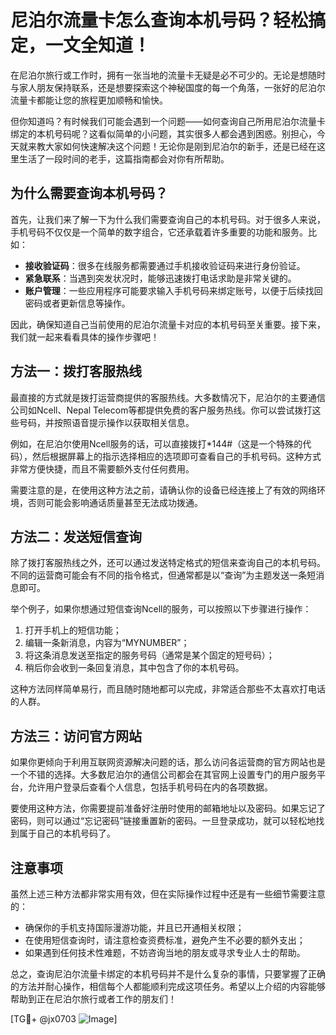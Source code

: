 # 尼泊尔流量卡怎么查询本机号码？轻松搞定，一文全知道！

在尼泊尔旅行或工作时，拥有一张当地的流量卡无疑是必不可少的。无论是想随时与家人朋友保持联系，还是想要探索这个神秘国度的每一个角落，一张好的尼泊尔流量卡都能让您的旅程更加顺畅和愉快。

但你知道吗？有时候我们可能会遇到一个问题——如何查询自己所用尼泊尔流量卡绑定的本机号码呢？这看似简单的小问题，其实很多人都会遇到困惑。别担心，今天就来教大家如何快速解决这个问题！无论你是刚到尼泊尔的新手，还是已经在这里生活了一段时间的老手，这篇指南都会对你有所帮助。

## 为什么需要查询本机号码？

首先，让我们来了解一下为什么我们需要查询自己的本机号码。对于很多人来说，手机号码不仅仅是一个简单的数字组合，它还承载着许多重要的功能和服务。比如：

- **接收验证码**：很多在线服务都需要通过手机接收验证码来进行身份验证。
- **紧急联系**：当遇到突发状况时，能够迅速拨打电话求助是非常关键的。
- **账户管理**：一些应用程序可能要求输入手机号码来绑定账号，以便于后续找回密码或者更新信息等操作。

因此，确保知道自己当前使用的尼泊尔流量卡对应的本机号码至关重要。接下来，我们就一起来看看具体的操作步骤吧！

## 方法一：拨打客服热线

最直接的方式就是拨打运营商提供的客服热线。大多数情况下，尼泊尔的主要通信公司如Ncell、Nepal Telecom等都提供免费的客户服务热线。你可以尝试拨打这些号码，并按照语音提示操作以获取相关信息。

例如，在尼泊尔使用Ncell服务的话，可以直接拨打*144#（这是一个特殊的代码），然后根据屏幕上的指示选择相应的选项即可查看自己的手机号码。这种方式非常方便快捷，而且不需要额外支付任何费用。

需要注意的是，在使用这种方法之前，请确认你的设备已经连接上了有效的网络环境，否则可能会影响通话质量甚至无法成功拨通。

## 方法二：发送短信查询

除了拨打客服热线之外，还可以通过发送特定格式的短信来查询自己的本机号码。不同的运营商可能会有不同的指令格式，但通常都是以“查询”为主题发送一条短消息即可。

举个例子，如果你想通过短信查询Ncell的服务，可以按照以下步骤进行操作：
1. 打开手机上的短信功能；
2. 编辑一条新消息，内容为“MYNUMBER”；
3. 将这条消息发送至指定的服务号码（通常是某个固定的短号码）；
4. 稍后你会收到一条回复消息，其中包含了你的本机号码。

这种方法同样简单易行，而且随时随地都可以完成，非常适合那些不太喜欢打电话的人群。

## 方法三：访问官方网站

如果你更倾向于利用互联网资源解决问题的话，那么访问各运营商的官方网站也是一个不错的选择。大多数尼泊尔的通信公司都会在其官网上设置专门的用户服务平台，允许用户登录后查看个人信息，包括手机号码在内的各项数据。

要使用这种方法，你需要提前准备好注册时使用的邮箱地址以及密码。如果忘记了密码，则可以通过“忘记密码”链接重置新的密码。一旦登录成功，就可以轻松地找到属于自己的本机号码了。

## 注意事项

虽然上述三种方法都非常实用有效，但在实际操作过程中还是有一些细节需要注意的：
- 确保你的手机支持国际漫游功能，并且已开通相关权限；
- 在使用短信查询时，请注意检查资费标准，避免产生不必要的额外支出；
- 如果遇到任何技术性难题，不妨咨询当地的朋友或寻求专业人士的帮助。

总之，查询尼泊尔流量卡绑定的本机号码并不是什么复杂的事情，只要掌握了正确的方法并耐心操作，相信每个人都能顺利完成这项任务。希望以上介绍的内容能够帮助到正在尼泊尔旅行或者工作的朋友们！

[TG💪+ @jx0703 ![Image](https://github.com/user-attachments/assets/dbca1d08-cadb-493c-b0ec-ad6f7a83f270)]